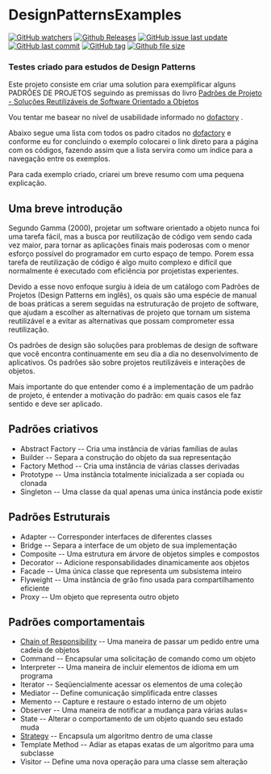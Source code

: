 # DesignPatternsExamples
[![GitHub watchers](https://img.shields.io/github/watchers/badges/shields.svg?style=social&label=Watch)]()
[![Github Releases](https://img.shields.io/github/downloads/atom/atom/latest/total.svg)]()
[![GitHub issue last update](https://img.shields.io/github/issues/detail/last-update/badges/shields/979.svg)]()
[![GitHub last commit](https://img.shields.io/github/last-commit/google/skia.svg)]()
[![GitHub tag](https://img.shields.io/github/tag/expressjs/express.svg)]()
[![Github file size](https://img.shields.io/github/size/webcaetano/craft/build/phaser-craft.min.js.svg)]()

### Testes criado para estudos de Design Patterns

  Este projeto consiste em criar uma solution para exemplificar alguns PADRÕES DE PROJETOS seguindo as premissas do livro [Padrões de Projeto - Soluções Reutilizáveis de Software Orientado a Objetos](https://www.amazon.com.br/Padr%C3%B5es-Projetos-Solu%C3%A7%C3%B5es-Reutiliz%C3%A1veis-Orientados-ebook/dp/B016N8RJUQ)
 
 Vou tentar me basear no nível de usabilidade informado no [dofactory](http://www.dofactory.com/net/design-patterns) .
 
 Abaixo segue uma lista com todos os padro citados no [dofactory](http://www.dofactory.com/net/design-patterns) e conforme eu for concluindo o exemplo colocarei o link direto para a página com os códigos, fazendo assim que a lista servira como um índice para a navegação entre os exemplos.
 
 Para cada exemplo criado, criarei um breve resumo com uma pequena explicação.

 ## Uma breve introdução
Segundo Gamma (2000), projetar um software orientado a objeto nunca foi uma tarefa fácil, mas a busca por reutilização de código vem sendo cada vez maior, para tornar as aplicações finais mais poderosas com o menor esforço possível do programador em curto espaço de tempo. Porem essa tarefa de reutilização de código é algo muito complexo e difícil que normalmente é executado com eficiência por projetistas experientes.  
  
Devido a esse novo enfoque surgiu à ideia de um catálogo com Padrões de Projetos (Design Patterns em inglês), os quais são uma espécie de manual de boas práticas a serem seguidas na estruturação de projeto de software, que ajudam a escolher as alternativas de projeto que tornam um sistema reutilizável e a evitar as alternativas que possam comprometer essa reutilização. 
  
Os padrões de design são soluções para problemas de design de software que você encontra continuamente em seu dia a dia no desenvolvimento de aplicativos. Os padrões são sobre projetos reutilizáveis e interações de objetos.
  
Mais importante do que entender como é a implementação de um padrão de projeto, é entender a motivação do padrão: em quais casos ele faz sentido e deve ser aplicado.


## Padrões criativos

  * Abstract Factory -- Cria uma instância de várias famílias de aulas
  * Builder -- Separa a construção do objeto da sua representação
  * Factory Method -- Cria uma instância de várias classes derivadas
  * Prototype --	Uma instância totalmente inicializada a ser copiada ou clonada
  * Singleton --	Uma classe da qual apenas uma única instância pode existir  
  
## Padrões Estruturais

  * Adapter --	Corresponder interfaces de diferentes classes
  * Bridge --	Separa a interface de um objeto de sua implementação
  * Composite --	Uma estrutura em árvore de objetos simples e compostos
  * Decorator --	Adicione responsabilidades dinamicamente aos objetos
  * Facade -- Uma única classe que representa um subsistema inteiro
  * Flyweight --	Uma instância de grão fino usada para compartilhamento eficiente
  * Proxy --	Um objeto que representa outro objeto

## Padrões comportamentais

  * [Chain of Responsibility](ChainOfResponsibility) -- Uma maneira de passar um pedido entre uma cadeia de objetos
  * Command -- Encapsular uma solicitação de comando como um objeto
  * Interpreter -- Uma maneira de incluir elementos de idioma em um programa
  * Iterator -- Seqüencialmente acessar os elementos de uma coleção
  * Mediator -- Define comunicação simplificada entre classes
  * Memento --	Capture e restaure o estado interno de um objeto
  * Observer --	Uma maneira de notificar a mudança para várias aulas=
  * State --	Alterar o comportamento de um objeto quando seu estado muda
  * [Strategy](StrategyExemples) --	Encapsula um algoritmo dentro de uma classe
  * Template Method --	Adiar as etapas exatas de um algoritmo para uma subclasse
  * Visitor --	Define uma nova operação para uma classe sem alteração
